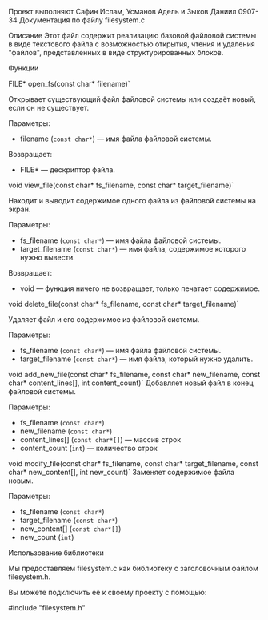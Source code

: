 Проект выполняют Сафин Ислам, Усманов Адель и Зыков Даниил 0907-34
Документация по файлу filesystem.c

Описание
Этот файл содержит реализацию базовой файловой системы в виде текстового файла с возможностью открытия, чтения и удаления "файлов", представленных в виде структурированных блоков.

Функции

FILE* open_fs(const char* filename)`

Открывает существующий файл файловой системы или создаёт новый, если он не существует.

Параметры:
- filename (`const char*`) — имя файла файловой системы.

Возвращает:
- FILE* — дескриптор файла.

void view_file(const char* fs_filename, const char* target_filename)`

Находит и выводит содержимое одного файла из файловой системы на экран.

Параметры:
- fs_filename (`const char*`) — имя файла файловой системы.
- target_filename (`const char*`) — имя файла, содержимое которого нужно вывести.

Возвращает:
- void — функция ничего не возвращает, только печатает содержимое.

void delete_file(const char* fs_filename, const char* target_filename)`

Удаляет файл и его содержимое из файловой системы.

Параметры:
- fs_filename (`const char*`) — имя файла файловой системы.
- target_filename (`const char*`) — имя файла, который нужно удалить.

void add_new_file(const char* fs_filename, const char* new_filename, const char* content_lines[], int content_count)`
Добавляет новый файл в конец файловой системы.

Параметры:
- fs_filename (`const char*`)
- new_filename (`const char*`)
- content_lines[] (`const char*[]`) — массив строк
- content_count (`int`) — количество строк

void modify_file(const char* fs_filename, const char* target_filename, const char* new_content[], int new_count)`
Заменяет содержимое файла новым.

Параметры:
- fs_filename (`const char*`)
- target_filename (`const char*`)
- new_content[] (`const char*[]`)
- new_count (`int`)


Использование библиотеки

Мы предоставляем filesystem.c как библиотеку с заголовочным файлом filesystem.h.

Вы можете подключить её к своему проекту с помощью:

#include "filesystem.h"
